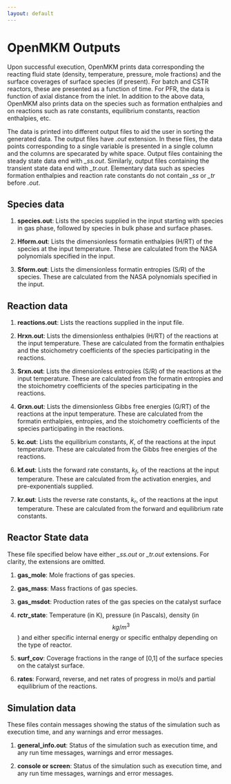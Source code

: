 ```yaml
---
layout: default
---
```


# OpenMKM Outputs

Upon successful execution, OpenMKM prints data corresponding the reacting fluid
 state (density, temperature, pressure, mole fractions) and the surface 
coverages of surface species (if present). For batch and CSTR reactors, these 
are presented as a function of time. For PFR, the data is function of axial 
distance from the inlet. In addition to the above data, OpenMKM also prints 
data on the species such as formation enthalpies and on reactions such as rate 
constants, equilibrium constants, reaction enthalpies, etc. 

The data is 
printed into different output files to aid the user in sorting the generated 
data. The output files have *.out* extension. In these files, the data points 
corresponding to a single variable is presented in a single column and the 
columns are specarated by white space. Output files containing the steady state
data end with *_ss.out*. Similarly, output files containing the transient state
data end with *_tr.out*. Elementary data such as species formation enthalpies and
reaction rate constants do not contain *_ss* or *_tr* before *.out*.


## Species data

1. **species.out**: Lists the species supplied in the input starting with species in gas phase, followed by species in bulk phase and surface phases.

2. **Hform.out**: Lists the dimensionless formatin enthalpies (H/RT) of the species at the input temperature. These are calculated from the NASA polynomials specified in the input. 

3. **Sform.out**: Lists the dimensionless formatin entropies (S/R) of the species. These are calculated from the NASA polynomials specified in the input. 

## Reaction data

1. **reactions.out**: Lists the reactions supplied in the input file.

2. **Hrxn.out**: Lists the dimensionless enthalpies (H/RT) of the reactions at the input temperature. These are calculated from the formatin enthalpies and the stoichometry coefficients of the species participating in the reactions. 

3. **Srxn.out**: Lists the dimensionless entropies (S/R) of the reactions at the input temperature. These are calculated from the formatin entropies and the stoichometry coefficients of the species participating in the reactions. 

4. **Grxn.out**: Lists the dimensionless Gibbs free energies (G/RT) of the reactions at the input temperature. These are calculated from the formatin enthalpies, entropies, and the stoichometry coefficients of the species participating in the reactions. 

5. **kc.out**: Lists the equilibrium constants, $K$,  of the reactions at the input temperature. These are calculated from the Gibbs free energies of the reactions.

6. **kf.out**: Lists the forward rate constants, $k_f$,  of the reactions at the input temperature. These are calculated from the activation energies, and pre-exponentials supplied. 

7. **kr.out**: Lists the reverse rate constants, $k_r$,  of the reactions at the input temperature. These are calculated from the forward and equilibrium rate constants. 

## Reactor State data

These file specified below have either *_ss.out* or *_tr.out* extensions. For clarity, the extensions are omitted.

1. **gas\_mole**:  Mole fractions of gas species.

2. **gas\_mass**:  Mass fractions of gas species.

3. **gas_msdot**: Production rates of the gas species on the catalyst surface

4. **rctr\_state**:  Temperature (in K), pressure (in Pascals), density (in $$kg/m^3$$) and either specific internal energy or specific enthalpy depending on the type of reactor.

5.  **surf\_cov**: Coverage fractions in the range of [0,1] of the surface species on the catalyst surface.

6. **rates**: Forward, reverse, and net rates of progress in mol/s and partial equilibrium of the reactions.

## Simulation data

These files contain messages showing the status of the simulation such as execution time, and any warnings and error messages.

1. **general\_info.out**: Status of the simulation such as execution time, and any run time messages, warnings and error messages.

2. **console or screen**: Status of the simulation such as execution time, and any run time messages, warnings and error messages.

